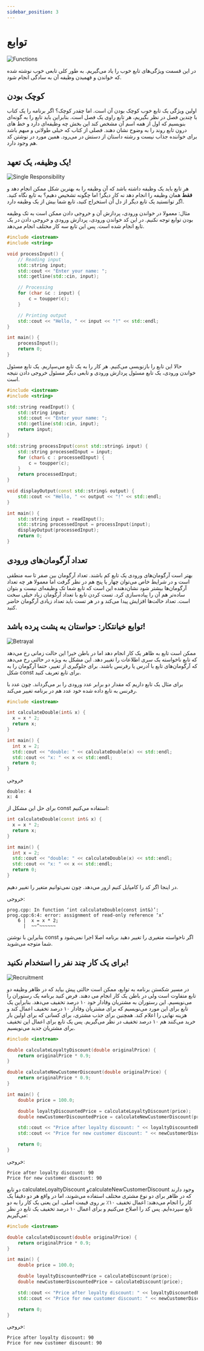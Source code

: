```yaml
---
sidebar_position: 3
---
```


# توابع

![Functions](./images/03-functions/Functions.png)

در این قسمت ویژگی‌های تابع خوب را یاد می‌گیریم. به طور کلی تابعی خوب نوشته شده که خواندن و فهمیدن وظیفه آن به سادگی انجام شود.

## کوچک بودن

اولین ویژگی یک تابع خوب کوچک بودن آن است. اما چقدر کوچک؟ اگر برنامه را یک کتاب با چندین فصل در نظر بگیریم، هر تابع راوی یک فصل است. بنابراین باید تابع را به گونه‌ای بنویسیم که اول از همه اسم آن مشخص کند این بخش چه وظیفه‌ای دارد و خط های درون تابع روند را به وضوح نشان دهند. فصلی از کتاب که خیلی طولانی و مبهم باشد برای خواننده جذاب نیست و رشته داستان از دستش در می‌رود. همین مورد در نوشتن کد هم وجود دارد.

## یک وظیفه، یک تعهد!

![Single Responsibility](./images/03-functions/Single-Responsibility.jpg)

هر تابع باید یک وظیفه داشته باشد که آن وظیفه را به بهترین شکل ممکن انجام دهد و **فقط** همان وظیفه را انجام دهد نه کار دیگر!
اما چگونه تشخیص دهیم؟ به تابع نگاه کنید. اگر توانستید یک تابع دیگر از دل آن استخراج کنید، تابع شما بیش از یک وظیفه دارد.

مثال: معمولا در خواندن ورودی، پردازش آن و خروجی دادن ممکن است به تک وظیفه بودن توابع توجه نکنیم. در این کد خواندن ورودی، پردازش ورودی و خروجی دادن در یک تابع انجام شده است. پس این تابع سه کار مختلف انجام می‌دهد.

```cpp
#include <iostream>
#include <string>

void processInput() {
    // Reading input
    std::string input;
    std::cout << "Enter your name: ";
    std::getline(std::cin, input);

    // Processing
    for (char &c : input) {
        c = toupper(c);
    }

    // Printing output
    std::cout << "Hello, " << input << "!" << std::endl;
}

int main() {
    processInput();
    return 0;
}
```

حالا این تابع را بازنویسی می‌‌کنیم. هر کار را به یک تابع ‌می‌سپاریم. یک تابع مسئول خواندن ورودی، یک تابع مسئول پردازش ورودی و تابعی دیگر مسئول خروجی دادن نتیجه است.

```cpp
#include <iostream>
#include <string>

std::string readInput() {
    std::string input;
    std::cout << "Enter your name: ";
    std::getline(std::cin, input);
    return input;
}

std::string processInput(const std::string& input) {
    std::string processedInput = input;
    for (char& c : processedInput) {
        c = toupper(c);
    }
    return processedInput;
}

void displayOutput(const std::string& output) {
    std::cout << "Hello, " << output << "!" << std::endl;
}

int main() {
    std::string input = readInput();
    std::string processedInput = processInput(input);
    displayOutput(processedInput);
    return 0;
}
```

## تعداد آرگومان‌های ورودی

بهتر است آرگومان‌های ورودی یک تابع کم باشند. تعداد آرگومان بین صفر تا سه منطقی است و در شرایط خاص می‌توان چهار یا پنج هم در نظر گرفت اما معمولا هر چه تعداد آرگومان‌ها بیشتر شود نشان‌دهنده این است که تابع شما تک وظیفه‌ای نیست و بتوان ساده‌تر هم آن را پیاده‌سازی کرد.
تست کردن تابع با تعداد آرگومان زیاد خیلی سخت است. تعداد حالت‌ها افزایش پیدا می‌کند و در هر تست باید تعداد زیادی آرگومان حاضر کنید.

## توابع خیانتکار: حواستان به پشت پرده باشد!

![Betrayal](./images/03-functions/Betrayal.jpg)

ممکن است تابع به ظاهر یک کار انجام دهد اما در باطن خیر! این حالت زمانی رخ می‌دهد که تابع ناخواسته یک سری اطلاعات را تغییر دهد. این مشکل به ویژه در حالتی رخ می‌دهد که آرگومان‌های تابع با آدرس یا رفرنس باشند. برای جلوگیری از تغییر، حتما آرگومان را به شکل const برای تابع تعریف کنید.

برای مثال یک تابع داریم که مقدار دو برابر عدد ورودی را بر می‌گرداند. چون عدد با رفرنس به تابع داده شده خود عدد هم در برنامه تغییر می‌کند.

```cpp
#include <iostream>

int calculateDouble(int& x) {
  x = x * 2;
  return x;
}

int main() {
  int x = 2;
  std::cout << "double: " << calculateDouble(x) << std::endl;
  std::cout << "x: " << x << std::endl;
  return 0;
}
```

خروجی

```text
double: 4
x: 4
```

برای حل این مشکل از const استفاده می‌کنیم:

```cpp
int calculateDouble(const int& x) {
  x = x * 2;
  return x;
}

int main() {
  int x = 2;
  std::cout << "double: " << calculateDouble(x) << std::endl;
  std::cout << "x: " << x << std::endl;
  return 0;
}
```

در اینجا اگر کد را کامپایل کنیم ارور می‌دهد. چون نمی‌توانیم متغیر را تغییر دهیم.

خروجی:

```text
prog.cpp: In function ‘int calculateDouble(const int&)’:
prog.cpp:6:4: error: assignment of read-only reference ‘x’
    6 |  x = x * 2;
      |  ~~^~~~~~~
```

بنابراین با نوشتن const اگر ناخواسته متغیری را تغییر دهید برنامه اصلا اجرا نمی‌شود و شما متوجه می‌شوید.

## برای یک کار چند نفر را استخدام نکنید!

![Recruitment](./images/03-functions/Recruitment.jpg)

در مسیر شکستن برنامه به توابع، ممکن است حالتی پیش بیاید که در ظاهر وظیفه دو تابع متفاوت است ولی در باطن یک کار انجام می دهند. فرض کنید برنامه یک رستوران را می‌نویسیم. این رستوران به مشتریان وفادار خود ۱۰ درصد تخفیف می‌دهد. بنابراین یک تابع برای این مورد می‌نویسیم که برای مشتریان وفادار ۱۰ درصد تخفیف اعمال کند و هزینه نهایی را اعلام کند.
همچنین برای جذب مشتری، برای کسانی که برای اولین بار خرید می‌کنند هم ۱۰ درصد تخفیف در نظر می‌گیریم. پس یک تابع برای اعمال این تخفیف برای مشتریان جدید می‌نویسیم.

```cpp
#include <iostream>

double calculateLoyaltyDiscount(double originalPrice) {
    return originalPrice * 0.9;
}

double calculateNewCustomerDiscount(double originalPrice) {
    return originalPrice * 0.9;
}

int main() {
    double price = 100.0;

    double loyaltyDiscountedPrice = calculateLoyaltyDiscount(price);
    double newCustomerDiscountedPrice = calculateNewCustomerDiscount(price);

    std::cout << "Price after loyalty discount: " << loyaltyDiscountedPrice << std::endl;
    std::cout << "Price for new customer discount: " << newCustomerDiscountedPrice << std::endl;

    return 0;
}
```

خروجی:

```text
Price after loyalty discount: 90
Price for new customer discount: 90
```

دو تابع calculateLoyaltyDiscount  وcalculateNewCustomerDiscount  وجود دارند که در ظاهر برای دو نوع مشتری مختلف استفاده می‌شوند، اما در واقع هر دو دقیقاً یک کار را انجام می‌دهند: اعمال تخفیف ۱۰٪ بر روی قیمت اصلی.
این یعنی یک کار را به دو تابع سپرده‌ایم. پس کد را اصلاح می‌کنیم و برای اعمال ۱۰ درصد تخفیف یک تابع در نظر می‌گیریم:

```cpp
#include <iostream>

double calculateDiscount(double originalPrice) {
    return originalPrice * 0.9;
}

int main() {
    double price = 100.0;

    double loyaltyDiscountedPrice = calculateDiscount(price);
    double newCustomerDiscountedPrice = calculateDiscount(price);

    std::cout << "Price after loyalty discount: " << loyaltyDiscountedPrice << std::endl;
    std::cout << "Price for new customer discount: " << newCustomerDiscountedPrice << std::endl;

    return 0;
}
```

خروجی:

```text
Price after loyalty discount: 90
Price for new customer discount: 90
```
